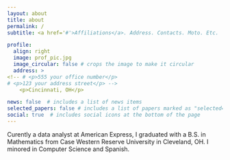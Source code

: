 ```yaml
---
layout: about
title: about
permalink: /
subtitle: <a href='#'>Affiliations</a>. Address. Contacts. Moto. Etc.

profile:
  align: right
  image: prof_pic.jpg 
  image_circular: false # crops the image to make it circular
  address: >
<!-- # <p>555 your office number</p>
# <p>123 your address street</p> -->
    <p>Cincinnati, OH</p>

news: false  # includes a list of news items
selected_papers: false # includes a list of papers marked as "selected={true}"
social: true  # includes social icons at the bottom of the page
---
```

Curently a data analyst at American Express, I graduated with a B.S. in Mathematics from Case Western Reserve University in Cleveland, OH. I minored in Computer Science and Spanish.
